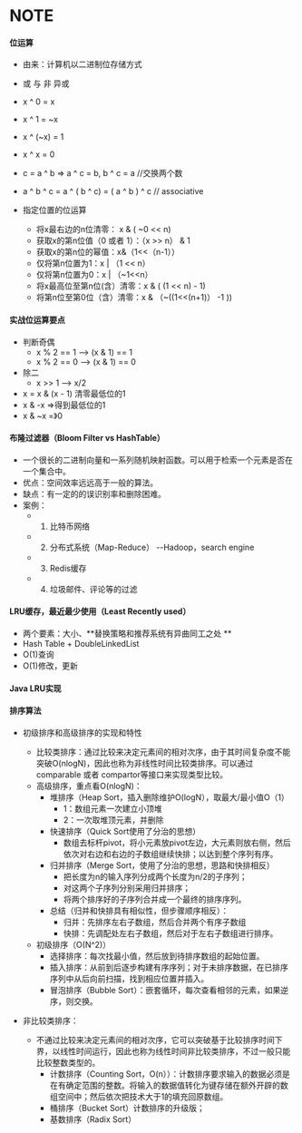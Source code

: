 # NOTE
#### 位运算

* 由来：计算机以二进制位存储方式
* 或 与 非 异或
* x ^ 0 = x
* x ^ 1 = ~x
* x ^ (~x) = 1
* x ^ x = 0
* c = a ^ b => a ^ c = b, b ^ c = a //交换两个数
* a ^ b ^ c = a ^ ( b ^ c) = ( a ^ b ) ^ c // associative

* 指定位置的位运算
    * 将x最右边的n位清零： x & ( ~0 << n)
    * 获取x的第n位值（0 或者 1）：（x >> n） & 1
    * 获取x的第n位的幂值：x&（1<<（n-1））
    * 仅将第n位置为1：x | （1 << n）
    * 仅将第n位置为0：x | （~1<<n）
    * 将x最高位至第n位(含）清零：x & ( (1 << n) - 1)
    * 将第n位至第0位（含）清零：x & （~((1<<(n+1)） -1 ))

#### 实战位运算要点

* 判断奇偶
    * x % 2 == 1 --> (x & 1) == 1
    * x % 2 == 0 --> (x & 1) == 0
* 除二
    * x >> 1 --> x/2
* x = x & (x - 1) 清零最低位的1
* x & -x =>得到最低位的1
* x & ~x =》0

#### 布隆过滤器（Bloom Filter vs HashTable）

* 一个很长的二进制向量和一系列随机映射函数。可以用于检索一个元素是否在一个集合中。
* 优点：空间效率远远高于一般的算法。
* 缺点：有一定的的误识别率和删除困难。
* 案例：
    * 1. 比特币网络
    * 2. 分布式系统（Map-Reduce） --Hadoop，search engine
    * 3. Redis缓存
    * 4. 垃圾邮件、评论等的过滤
#### LRU缓存，最近最少使用（Least Recently used）

* 两个要素：大小、**替换策略和推荐系统有异曲同工之处  **
* Hash Table + DoubleLinkedList
* O(1)查询
* O(1)修改，更新


#### Java LRU实现

#### 排序算法

* 初级排序和高级排序的实现和特性
    * 比较类排序：通过比较来决定元素间的相对次序，由于其时间复杂度不能突破O(nlogN)，因此也称为非线性时间比较类排序。可以通过comparable 或者 compartor等接口来实现类型比较。
    * 高级排序，重点看O(nlogN)：
        * 堆排序（Heap Sort，插入删除维护O(logN），取最大/最小值O（1）
            * 1：数组元素一次建立小顶堆
            * 2：一次取堆顶元素，并删除
        * 快速排序（Quick Sort使用了分治的思想）
            * 数组去标杆pivot，将小元素放pivot左边，大元素则放右侧，然后依次对右边和右边的子数组继续快排；以达到整个序列有序。
        * 归并排序（Merge Sort，使用了分治的思想，思路和快排相反）
            * 把长度为n的输入序列分成两个长度为n/2的子序列；
            * 对这两个子序列分别采用归并排序；
            * 将两个排序好的子序列合并成一个最终的排序序列。
        * 总结（归并和快排具有相似性，但步骤顺序相反）：
            * 归并：先排序左右子数组，然后合并两个有序子数组
            * 快排：先调配处左右子数组，然后对于左右子数组进行排序。
    * 初级排序（O(N^2)）
        * 选择排序：每次找最小值，然后放到待排序数组的起始位置。
        * 插入排序：从前到后逐步构建有序序列；对于未排序数据，在已排序序列中从后向前扫描，找到相应位置并插入。
        * 冒泡排序（Bubble Sort）：嵌套循环，每次查看相邻的元素，如果逆序，则交换。
        
* 非比较类排序：
    *  不通过比较来决定元素间的相对次序，它可以突破基于比较排序时间下界，以线性时间运行，因此也称为线性时间非比较类排序，不过一般只能比较整数类型的。
        * 计数排序（Counting Sort，O(n））：计数排序要求输入的数据必须是在有确定范围的整数。将输入的数据值转化为键存储在额外开辟的数组空间中；然后依次把技术大于1的填充回原数组。
        * 桶排序（Bucket Sort）计数排序的升级版；
        * 基数排序（Radix Sort）

 